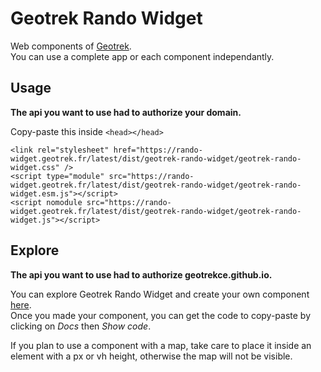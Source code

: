 # Geotrek Rando Widget

Web components of [Geotrek](https://geotrek.fr/).\
You can use a complete app or each component independantly.

## Usage

**The api you want to use had to authorize your domain.**

Copy-paste this inside `<head></head>`

```
<link rel="stylesheet" href="https://rando-widget.geotrek.fr/latest/dist/geotrek-rando-widget/geotrek-rando-widget.css" />
<script type="module" src="https://rando-widget.geotrek.fr/latest/dist/geotrek-rando-widget/geotrek-rando-widget.esm.js"></script>
<script nomodule src="https://rando-widget.geotrek.fr/latest/dist/geotrek-rando-widget/geotrek-rando-widget.js"></script>
```

## Explore

**The api you want to use had to authorize geotrekce.github.io.**

You can explore Geotrek Rando Widget and create your own component [here](https://geotrekce.github.io/Geotrek-rando-widget/).\
Once you made your component, you can get the code to copy-paste by clicking on _Docs_ then _Show code_.

If you plan to use a component with a map, take care to place it inside an element with a px or vh height, otherwise the map will not be visible.
